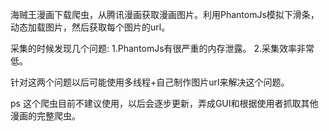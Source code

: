 海贼王漫画下载爬虫，从腾讯漫画获取漫画图片。利用PhantomJs模拟下滑条，动态加载图片，然后获取每个图片的url。

采集的时候发现几个问题:
1.PhantomJs有很严重的内存泄露。
2.采集效率非常低。

针对这两个问题以后可能使用多线程+自己制作图片url来解决这个问题。

ps 这个爬虫目前不建议使用，以后会逐步更新，弄成GUI和根据使用者抓取其他漫画的完整爬虫。